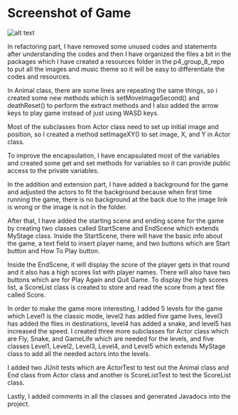 # Screenshot of Game
![alt text](https://raw.githubusercontent.com/hirish99/Frogger-Arcade-Game/master/arcade.png)

In refactoring part, I have removed some unused codes and statements after understanding the codes and then I have organized the files a bit in the packages which I have created a resources folder in the p4_group_8_repo to put all the images and music theme so it will be easy to differentiate the codes and resources. 
 
In Animal class, there are some lines are repeating the same things, so i created some new methods which is setMoveImageSecond() and deathReset() to perform the extract methods and I also added the arrow keys to play game instead of just using WASD keys.

Most of the subclasses from Actor class need to set up initial image and position, so I created a method setImageXY() to set image, X, and Y in Actor class.

To improve the encapsulation, I have encapsulated most of the variables and created some get and set methods for variables so it can provide public access to the private variables.

In the addition and extension part, I have added a background for the game and adjusted the actors to fit the background because when first time running the game, there is no background at the back due to the image link is wrong or the image is not in the folder. 
                      

After that, I have added the starting scene and ending scene for the game by creating two classes called StartScene and EndScene which extends MyStage class. Inside the StartScene, there will have the basic info about the game, a text field to insert player name, and two buttons which are Start button and How To Play button.

Inside the EndScene, it will display the score of the player gets in that round and it also has a high scores list with player names. There will also have two buttons which are for Play Again and Quit Game. To display the high scores list, a ScoreList class is created to store and read the score from a text file called Score. 
    

In order to make the game more interesting, I added 5 levels for the game which Level1 is the classic mode, level2 has added five game lives, level3 has added the flies in destinations, level4 has added a snake, and level5 has increased the speed. I created three more subclasses for Actor class which are Fly, Snake, and GameLife which are needed for the levels, and five classes Level1, Level2, Level3, Level4, and Level5 which extends MyStage class to add all the needed actors into the levels.

I added two JUnit tests which are ActorTest to test out the Animal class and End class from Actor class and another is ScoreListTest to test the ScoreList class.

Lastly, I added comments in all the classes and generated Javadocs into the project.